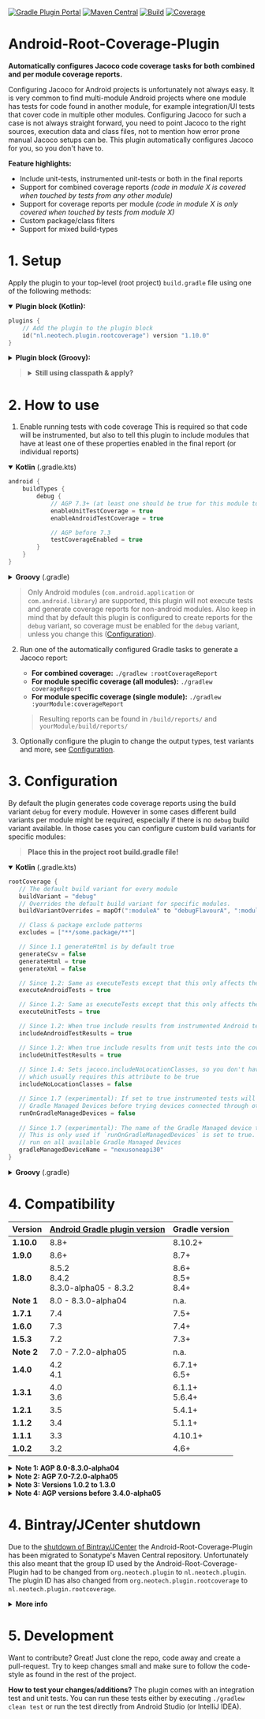 [![Gradle Plugin Portal](https://img.shields.io/maven-metadata/v/https/plugins.gradle.org/m2/nl.neotech.plugin/android-root-coverage-plugin/maven-metadata.xml.svg?label=Gradle%20Plugin%20Portal)](https://plugins.gradle.org/plugin/nl.neotech.plugin.rootcoverage)
[![Maven Central](https://img.shields.io/maven-central/v/nl.neotech.plugin/android-root-coverage-plugin?label=Maven%20Central)](https://search.maven.org/artifact/nl.neotech.plugin/android-root-coverage-plugin)
[![Build](https://github.com/NeoTech-Software/Android-Root-Coverage-Plugin/actions/workflows/build.yml/badge.svg?branch=master)](https://github.com/NeoTech-Software/Android-Root-Coverage-Plugin/actions/workflows/build.yml)
[![Coverage](https://img.shields.io/codecov/c/github/NeoTech-Software/Android-Root-Coverage-Plugin/master)](https://app.codecov.io/gh/NeoTech-Software/Android-Root-Coverage-Plugin/branch/master)

# Android-Root-Coverage-Plugin
**Automatically configures Jacoco code coverage tasks for both combined and per module coverage reports.**

Configuring Jacoco for Android projects is unfortunately not always easy. It is very common to find multi-module Android
projects where one module has tests for code found in another module, for example integration/UI tests that cover code
in multiple other modules. Configuring Jacoco for such a case is not always straight forward, you need to point Jacoco
to the right sources, execution data and class files, not to mention how error prone manual Jacoco setups can be. This
plugin automatically configures Jacoco for you, so you don't have to.

**Feature highlights:**
- Include unit-tests, instrumented unit-tests or both in the final reports
- Support for combined coverage reports *(code in module X is covered when touched by tests from any other module)*
- Support for coverage reports per module *(code in module X is only covered when touched by tests from module X)*
- Custom package/class filters
- Support for mixed build-types

# 1. Setup
Apply the plugin to your top-level (root project) `build.gradle` file using one of the
following methods:

<details open>
  <summary><strong>Plugin block (Kotlin):</strong></summary>

  ```kotlin
  plugins {
      // Add the plugin to the plugin block
      id("nl.neotech.plugin.rootcoverage") version "1.10.0"
  }
  ```
</details>

<details>
  <summary><strong>Plugin block (Groovy):</strong></summary>

  ```groovy
  plugins {
   // Add the plugin to the plugin block
   id "nl.neotech.plugin.rootcoverage" version "1.10.0"
  }
  ```
</details>

<blockquote>

<details>
  <summary><strong>Still using classpath & apply?</strong></summary>

   **Groovy**
   ```groovy
   apply plugin: 'nl.neotech.plugin.rootcoverage'
   
   buildscript {
      dependencies {
         classpath 'nl.neotech.plugin:android-root-coverage-plugin:1.10.0'
      }
   }
   ```
</details>
</blockquote>

# 2. How to use

1. Enable running tests with code coverage
   This is required so that code will be instrumented, but also to tell this plugin to include
   modules that have at least one of these properties enabled in the final report (or individual
   reports)

<details open>
  <summary><strong>Kotlin</strong> (.gradle.kts)</summary>

   ```kotlin
   android {
       buildTypes {
           debug {
               // AGP 7.3+ (at least one should be true for this module to be included in the reporting)
               enableUnitTestCoverage = true
               enableAndroidTestCoverage = true
   
               // AGP before 7.3
               testCoverageEnabled = true
           }
       }
   }
   ```
</details>

<details>
  <summary><strong>Groovy</strong> (.gradle)</summary>

   ```groovy
   android {
       buildTypes {
           debug {
               // AGP 7.3+ (at least one should be true for this module to be included in the reporting)
               enableUnitTestCoverage true
               enableAndroidTestCoverage true
   
               // AGP before 7.3
               testCoverageEnabled true
           }
       }
   }
   ```
</details>

   > Only Android modules (`com.android.application` or `com.android.library`) are supported, this plugin will not execute
   tests and generate coverage reports for non-android modules. Also keep in mind that by default
   this plugin is configured to create reports for the `debug` variant, so coverage must be
   enabled for the `debug` variant, unless you change this ([Configuration](#3-configuration)).

2. Run one of the automatically configured Gradle tasks to generate a Jacoco report:
   - **For combined coverage:** `./gradlew :rootCoverageReport`
   - **For module specific coverage (all modules):** `./gradlew coverageReport`
   - **For module specific coverage (single module):** `./gradlew :yourModule:coverageReport`

   > Resulting reports can be found in `/build/reports/` and `yourModule/build/reports/`

3. Optionally configure the plugin to change the output types, test variants and more, see
   [Configuration](#3-configuration).


# 3. Configuration
By default the plugin generates code coverage reports using the build variant `debug` for every
module. However in some cases different build variants per module might be required, especially if
there is no `debug` build variant available. In those cases you can configure custom build variants
for specific modules:

>**Place this in the project root build.gradle file!**

<details open>
  <summary><strong>Kotlin</strong> (.gradle.kts)</summary>

   ```kotlin
   rootCoverage {
      // The default build variant for every module
      buildVariant = "debug"
      // Overrides the default build variant for specific modules.
      buildVariantOverrides = mapOf(":moduleA" to "debugFlavourA", ":moduleB" to "debugFlavourA")
   
      // Class & package exclude patterns
      excludes = ["**/some.package/**"]
   
      // Since 1.1 generateHtml is by default true
      generateCsv = false
      generateHtml = true
      generateXml = false
   
      // Since 1.2: Same as executeTests except that this only affects the instrumented Android tests
      executeAndroidTests = true
   
      // Since 1.2: Same as executeTests except that this only affects the unit tests
      executeUnitTests = true
   
      // Since 1.2: When true include results from instrumented Android tests into the coverage report
      includeAndroidTestResults = true
   
      // Since 1.2: When true include results from unit tests into the coverage report
      includeUnitTestResults = true
      
      // Since 1.4: Sets jacoco.includeNoLocationClasses, so you don't have to. Helpful when using Robolectric
      // which usually requires this attribute to be true
      includeNoLocationClasses = false
   
      // Since 1.7 (experimental): If set to true instrumented tests will be attempt to run on
      // Gradle Managed Devices before trying devices connected through other means (ADB).
      runOnGradleManagedDevices = false
      
      // Since 1.7 (experimental): The name of the Gradle Managed device to run instrumented tests on.
      // This is only used if `runOnGradleManagedDevices` is set to true. If not given tests will be
      // run on all available Gradle Managed Devices
      gradleManagedDeviceName = "nexusoneapi30"
   }
   ```
</details>

<details>
  <summary><strong>Groovy</strong> (.gradle)</summary>

   ```groovy
   rootCoverage {
      // The default build variant for every module
      buildVariant "debug"
      // Overrides the default build variant for specific modules.
      buildVariantOverrides ":moduleA" : "debugFlavourA", ":moduleB": "debugFlavourA"
   
      // Class & package exclude patterns
      excludes = ["**/some.package/**"]
   
      // Since 1.1 generateHtml is by default true
      generateCsv false
      generateHtml true
      generateXml false
   
      // Since 1.2: Same as executeTests except that this only affects the instrumented Android tests
      executeAndroidTests true
   
      // Since 1.2: Same as executeTests except that this only affects the unit tests
      executeUnitTests true
   
      // Since 1.2: When true include results from instrumented Android tests into the coverage report
      includeAndroidTestResults true
   
      // Since 1.2: When true include results from unit tests into the coverage report
      includeUnitTestResults true
      
      // Since 1.4: Sets jacoco.includeNoLocationClasses, so you don't have to. Helpful when using Robolectric
      // which usually requires this attribute to be true
      includeNoLocationClasses false
   
      // Since 1.7 (experimental): If set to true instrumented tests will be attempt to run on
      // Gradle Managed Devices before trying devices connected through other means (ADB).
      runOnGradleManagedDevices false
      
      // Since 1.7 (experimental): The name of the Gradle Managed device to run instrumented tests on.
      // This is only used if `runOnGradleManagedDevices` is set to true. If not given tests will be
      // run on all available Gradle Managed Devices
      gradleManagedDeviceName "nexusoneapi30"
   }
   ```
</details>

# 4. Compatibility
| Version    | [Android Gradle plugin version](https://developer.android.com/studio/releases/gradle-plugin#updating-gradle) | Gradle version         |
|------------|--------------------------------------------------------------------------------------------------------------|------------------------|
| **1.10.0** | 8.8+                                                                                                         | 8.10.2+                |
| **1.9.0**  | 8.6+                                                                                                         | 8.7+                   |
| **1.8.0**  | 8.5.2<br/>8.4.2<br/>8.3.0-alpha05 - 8.3.2                                                                    | 8.6+<br/>8.5+<br/>8.4+ |
| **Note 1** | 8.0 - 8.3.0-alpha04                                                                                          | n.a.                   |
| **1.7.1**  | 7.4                                                                                                          | 7.5+                   |
| **1.6.0**  | 7.3                                                                                                          | 7.4+                   |
| **1.5.3**  | 7.2                                                                                                          | 7.3+                   |
| **Note 2** | 7.0 - 7.2.0-alpha05                                                                                          | n.a.                   |
| **1.4.0**  | 4.2<br/>4.1                                                                                                  | 6.7.1+<br/>6.5+        |
| **1.3.1**  | 4.0<br/>3.6                                                                                                  | 6.1.1+<br/>5.6.4+      |
| **1.2.1**  | 3.5                                                                                                          | 5.4.1+                 |
| **1.1.2**  | 3.4                                                                                                          | 5.1.1+                 |
| **1.1.1**  | 3.3                                                                                                          | 4.10.1+                |
| **1.0.2**  | 3.2                                                                                                          | 4.6+                   |

<details>
  <summary><b>Note 1: AGP 8.0-8.3.0-alpha04</b></summary>
  
  *Android Gradle Plugin version 8.0 till 8.3.0-alpha04 suffered from a [bug](https://issuetracker.google.com/u/0/issues/281266702) that made it impossible (by normal means) to get access to non-instrumented class files, this bug lasted for a long time and was only fixed in 8.3.0-alpha05. This means there is no stable working plugin version available for these AGP versions.*
</details>

<details>
  <summary><b>Note 2: AGP 7.0-7.2.0-alpha05</b></summary>
  
  *Android Gradle Plugin version 7 till 7.2.0-alpha05 suffered from a [bug](https://issuetracker.google.com/issues/195860510) that caused instrumented coverage in Android library modules to fail, this has only been [fixed](https://github.com/NeoTech-Software/Android-Root-Coverage-Plugin/issues/36#issuecomment-977241070) in Android Gradle Plugin 7.2.0-alpha06. This means there is no stable working plugin version available for these AGP versions.*
</details>

<details>
  <summary><b>Note 3: Versions 1.0.2 to 1.3.0</b></summary>
  
  *Plugin versions below 1.3.1, such as 1.3.0, are only available on the Gradle Plugin Portal and not on Maven Central. These versions use the group ID `org.neotech.plugin` and plugin ID `org.neotech.plugin.rootcoverage`! For more info see: [Bintray/JCenter shutdown](#4-bintrayjcenter-shutdown).*
</details>

<details>
  <summary><b>Note 4: AGP versions before 3.4.0-alpha05</b></summary>

  *Android Gradle Plugin versions before `3.4.0-alpha05` are affected by a bug that in certain conditions can cause Jacoco instrumentation to fail in combination with inline kotlin methods shared across modules. For more information see: [issue #109771903](https://issuetracker.google.com/issues/109771903) and [issue #110763361](https://issuetracker.google.com/issues/110763361). If your project is affected by this upgrade to an Android Gradle Plugin version of at least `3.4.0-alpha05`.*
</details>


# 4. Bintray/JCenter shutdown
Due to the [shutdown of Bintray/JCenter](https://jfrog.com/blog/into-the-sunset-bintray-jcenter-gocenter-and-chartcenter/)
the Android-Root-Coverage-Plugin has been migrated to Sonatype's Maven Central repository. Unfortunately this also
meant that the group ID used by the Android-Root-Coverage-Plugin had to be changed from `org.neotech.plugin` to
`nl.neotech.plugin`. The plugin ID has also changed from `org.neotech.plugin.rootcoverage` to `nl.neotech.plugin.rootcoverage`.

<details>
  <summary><strong>More info</strong></summary>

   JCenter is supposed to stay available as read-only repository, however it is probably better to
   migrate to the Gradle Plugin Portal, as it is the official Gradle repository for plugins, and all
   versions of this plugin are available there:
   ```groovy
   pluginManagement {
      repositories {
         // Add this repository to your build script for plugin resolution, above mavenCentral() or jcenter()
         gradlePluginPortal()
      }
   }
   ```
   Version 1.3.0 has been re-released (as 1.3.1) with the new group ID and plugin ID to Maven Central and the
   Gradle Plugin Portal. Upcoming versions will also be released to Maven Central and the Gradle Plugin Portal.
   Check the [setup](#1-setup) section on how to use this plugin with the updated group ID and plugin ID.

</details>


# 5. Development
Want to contribute? Great! Just clone the repo, code away and create a pull-request. Try to keep changes small and make
sure to follow the code-style as found in the rest of the project.

**How to test your changes/additions?**
The plugin comes with an integration test and unit tests. You can run these tests either by executing
`./gradlew clean test` or run the test directly from Android Studio (or IntelliJ IDEA).
